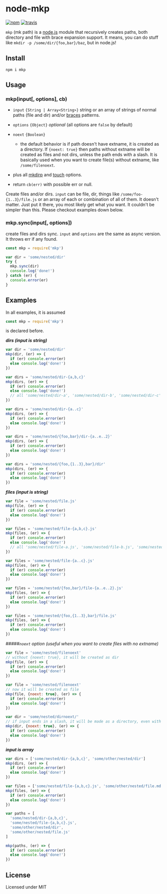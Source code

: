 node-mkp
========

[![npm](https://img.shields.io/npm/v/mkp.svg?style=flat-square)](https://www.npmjs.com/package/mkp)
[![travis](https://travis-ci.org/manidlou/node-mkp.svg?branch=master)](https://travis-ci.org/manidlou/node-mkp)


`mkp` (mk path) is a [node.js](https://nodejs.org) module that recursively creates paths, both directory and file with brace expansion support. It means, you can do stuff like `mkdir -p /some/dir/{foo,bar}/baz`, but in node.js!

Install
-------

    npm i mkp

Usage
-----

### mkp(input[, options], cb)

- `input` `{String | Array<String>}` string or an array of strings of normal paths (file and dir) and/or [braces](https://github.com/jonschlinkert/braces#features) patterns.
- `options` `{Object}` *optional* (all options are `false` by default)
 - `noext` `{Boolean}`
   - the default behavior is if path doesn't have extname, it is created as a directory. If `{noext: true}` then paths without extname will be created as files and not dirs, unless the path ends with a slash. It is basically used when you want to create file(s) without extname, like `/some/filenoext`.
 - plus all [mkdirp](https://github.com/substack/node-mkdirp) and [touch](https://github.com/isaacs/node-touch) options.

- return `cb(err)` with possible err or null.

Create files and/or dirs. `input` can be file, dir, things like `/some/foo-{1..3}/file.js` or an array of each or combination of all of them. It doesn't matter. Just put it there, you most likely get what you want. It couldn't be simpler than this. Please checkout examples down below.

### mkp.sync(input[, options])

create files and dirs sync. `input` and `options` are the same as async version. It throws err if any found.

```js
const mkp = require('mkp')

var dir = 'some/nested/dir'
try {
  mkp.sync(dir)
  console.log('done!')
} catch (er) {
  console.error(er)
}
```

Examples
--------

In all examples, it is assumed

```js
const mkp = require('mkp')
```
is declared before.

**_dirs (input is string)_**

```js
var dir = 'some/nested/dir'
mkp(dir, (er) => {
  if (er) console.error(er)
  else console.log('done!')
})
```

```js
var dirs = 'some/nested/dir-{a,b,c}'
mkp(dirs, (er) => {
  if (er) console.error(er)
  else console.log('done!')
  // all 'some/nested/dir-a', 'some/nested/dir-b', 'some/nested/dir-c' created!
})
```

```js
var dirs = 'some/nested/dir-{a..c}'
mkp(dirs, (er) => {
  if (er) console.error(er)
  else console.log('done!')
})
```

```js
var dirs = 'some/nested/{foo,bar}/dir-{a..e..2}'
mkp(dirs, (er) => {
  if (er) console.error(er)
  else console.log('done!')
})
```

```js
var dirs = 'some/nested/{foo,{1..3},bar}/dir'
mkp(dirs, (er) => {
  if (er) console.error(er)
  else console.log('done!')
})
```

**_files (input is string)_**

```js
var file = 'some/nested/file.js'
mkp(file, (er) => {
  if (er) console.error(er)
  else console.log('done!')
})
```

```js
var files = 'some/nested/file-{a,b,c}.js'
mkp(files, (er) => {
  if (er) console.error(er)
  else console.log('done!')
  // all 'some/nested/file-a.js', 'some/nested/file-b.js', 'some/nested/file-c.js' created!
})
```

```js
var files = 'some/nested/file-{a..c}.js'
mkp(files, (er) => {
  if (er) console.error(er)
  else console.log('done!')
})
```

```js
var files = 'some/nested/{foo,bar}/file-{a..e..2}.js'
mkp(files, (er) => {
  if (er) console.error(er)
  else console.log('done!')
})
```

```js
var files = 'some/nested/{foo,{1..3},bar}/file.js'
mkp(files, (er) => {
  if (er) console.error(er)
  else console.log('done!')
})
```
#####_`noext` option (useful when you want to create files with no extname)_

```js
var file = 'some/nested/filenoext'
// without {noext: true}, it will be created as dir
mkp(file, (er) => {
  if (er) console.error(er)
  else console.log('done!')
})
```

```js
var file = 'some/nested/filenoext'
// now it will be created as file
mkp(file, {noext: true}, (er) => {
  if (er) console.error(er)
  else console.log('done!')
})
```

```js
var dir = 'some/nested/dirnoext/'
// if input ends in a slash, it will be made as a directory, even with {noext:true}
mkp(dir, {noext: true}, (er) => {
  if (er) console.error(er)
  else console.log('done!')
})
```

**_input is array_**

```js
var dirs = ['some/nested/dir-{a,b,c}', 'some/other/nested/dir']
mkp(dirs, (er) => {
  if (er) console.error(er)
  else console.log('done!')
})
```

```js
var files = ['some/nested/file-{a,b,c}.js', 'some/other/nested/file.md']
mkp(files, (er) => {
  if (er) console.error(er)
  else console.log('done!')
})
```

```js
var paths = [
  'some/nested/dir-{a,b,c}',
  'some/nested/file-{a,b,c}.js',
  'some/other/nested/dir',
  'some/other/nested/file.js'
]

mkp(paths, (er) => {
  if (er) console.error(er)
  else console.log('done!')
})
```

License
-------

Licensed under MIT
